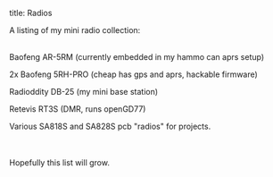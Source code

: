 title: Radios

A listing of my mini radio collection:
<br><br>

Baofeng AR-5RM (currently embedded in my hammo can aprs setup)

2x Baofeng 5RH-PRO (cheap has gps and aprs, hackable firmware)

Radioddity DB-25 (my mini base station)

Retevis RT3S (DMR, runs openGD77)

Various SA818S and SA828S pcb "radios" for projects.

<br><br>
Hopefully this list will grow.